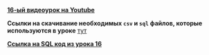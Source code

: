 [**16-ый видеоурок на Youtube**](https://youtu.be/8QvlRa3atRM)

**Ccылки на скачивание необходимых `csv`  и `sql` файлов, которые используются в уроке** [тут](https://disk.yandex.ru/d/zSgTAlEQsk9sxA)

[**Ссылка на SQL код из урока 16**](/Module2/L-16/SQLfiles/SQLForLesson16.sql)




